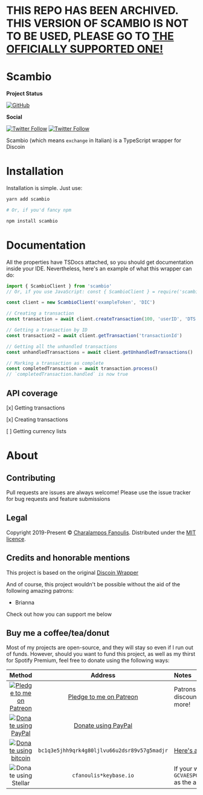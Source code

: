 # THIS REPO HAS BEEN ARCHIVED. THIS VERSION OF SCAMBIO IS NOT TO BE USED, PLEASE GO TO [THE OFFICIALLY SUPPORTED ONE!](https://github.com/discoin/scambio)
# Scambio

**Project Status**

[![GitHub](https://img.shields.io/github/license/cfanoulis/scambio?logo=github&style=flat-square)](https://github.com/cfanoulis/scambio/blob/master/LICENSE.md)

**Social**

[![Twitter Follow](https://img.shields.io/twitter/follow/thisiscfanoulis?label=Follow%20@thisiscfanoulis&logo=twitter&colorB=1DA1F2&style=flat-square)](https://twitter.com/thisiscfanoulis/follow)
[![Twitter Follow](https://img.shields.io/github/stars/cfanoulis/scambio?style=flat-sqaure&logo=github)](https://twitter.com/thisiscfanoulis/follow)

Scambio (which means `exchange` in Italian) is a TypeScript wrapper for Discoin

# Installation

Installation is simple. Just use:
```bash
yarn add scambio

# Or, if you'd fancy npm

npm install scambio

```

# Documentation
All the properties have TSDocs attached, so you should get documentation inside your IDE. Nevertheless, here's an example of what this wrapper can do:
```ts
import { ScambioClient } from 'scambio'
// Or, if you use JavaScript: const { ScambioClient } = require('scambio')

const client = new ScambioClient('exampleToken', 'DIC')

// Creating a transaction
const transaction = await client.createTransaction(100, 'userID', 'DTS')

// Getting a transaction by ID
const transaction2 = await client.getTransaction('transactionId')

// Getting all the unhandled transactions
const unhandledTransactions = await client.getUnhandledTransactions()

// Marking a transaction as complete
const completedTransaction = await transaction.process()
// `completedTransaction.handled` is now true
```

## API coverage
[x] Getting transactions

[x] Creating transactions

[ ] Getting currency lists


# About

## Contributing
Pull requests are issues are always welcome! Please use the issue tracker for bug requests and feature submissions

## Legal
Copyright 2019-Present ©  [Charalampos Fanoulis](https://enkiel.cloud). Distributed under the [MIT licence](LICENCE).

## Credits and honorable mentions
This project is based on the original [Discoin Wrapper](https://github.com/Discoin/nodejs-wrapper)

And of course, this project wouldn't be possible without the aid of the following amazing patrons:
- Brianna

Check out how you can support me below

## Buy me a coffee/tea/donut

Most of my projects are open-source, and they will stay so even if I run out of funds. However, should you want to fund this project, as well as my thirst for Spotify Premium, feel free to donate using the following ways:

| Method | Address | Notes |
|:------:|:-------:|:------|
|[![Pledge to me on Patreon](.github/readme-assets/patreon.jpg)](https://www.patreon.com/join/enkiel8029?)| [Pledge to me on Patreon](https://www.patreon.com/join/enkiel8029?) | Patrons get exclusive access to pre-release projects, discounts on comissions, behind-the-scenes posts and more!|
|[![Donate using PayPal](https://www.paypalobjects.com/digitalassets/c/website/marketing/na/us/logo-center/9_bdg_secured_by_pp_2line.png)](https://cfanoulis.page.link/donate-paypal) | [Donate using PayPal](https://cfanoulis.page.link/donate-paypal)
|[![Donate using bitcoin](.github/readme-assets/btc.png)](bitcoin:bc1q3e5jhh9qrk4g80ljlvu66u2dsr89v57g5madjr?message=Donation%20to%20Charalampos%27s%20OSS%20projects&time=1577294923)|`bc1q3e5jhh9qrk4g80ljlvu66u2dsr89v57g5madjr`| [Here's a premade request](bitcoin:bc1q3e5jhh9qrk4g80ljlvu66u2dsr89v57g5madjr?message=Donation%20to%20Charalampos%27s%20OSS%20projects&time=1577294923)|
|![Donate using Stellar](.github/readme-assets/stellar.png)| `cfanoulis*keybase.io`| If your wallet or network doesn't support federation, use `GCVAESPQ3OSXZQCTLJNEXD35GA5CWXPQ6FG6JVBFIDNRRJIG77OKUB4I` as the address
